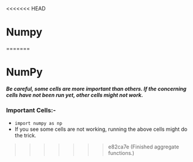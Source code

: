 <<<<<<< HEAD
# Numpy
=======
# NumPy

##### Be careful, some cells are more important than others. If the concerning cells have not been run yet, other cells might not work.

### Important Cells:-

- `import numpy as np `
- If you see some cells are not working, running the above cells might do the trick.
>>>>>>> e82ca7e (Finished aggregate functions.)
